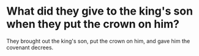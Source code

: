 # What did they give to the king's son when they put the crown on him?

They brought out the king's son, put the crown on him, and gave him the covenant decrees. 